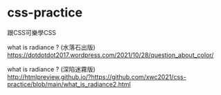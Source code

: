 # css-practice
跟CSS可樂學CSS

what is radiance ? (水落石出版)  
https://dotdotdot2017.wordpress.com/2021/10/28/question_about_color/

what is radiance ? (深陷迷霧版)  
http://htmlpreview.github.io/?https://github.com/xwc2021/css-practice/blob/main/what_is_radiance2.html
